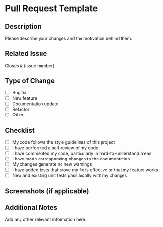 # Pull Request Template

## Description

Please describe your changes and the motivation behind them.

## Related Issue

Closes # (issue number)

## Type of Change

- [ ] Bug fix
- [ ] New feature
- [ ] Documentation update
- [ ] Refactor
- [ ] Other

## Checklist

- [ ] My code follows the style guidelines of this project
- [ ] I have performed a self-review of my code
- [ ] I have commented my code, particularly in hard-to-understand areas
- [ ] I have made corresponding changes to the documentation
- [ ] My changes generate no new warnings
- [ ] I have added tests that prove my fix is effective or that my feature works
- [ ] New and existing unit tests pass locally with my changes

## Screenshots (if applicable)

## Additional Notes

Add any other relevant information here.
